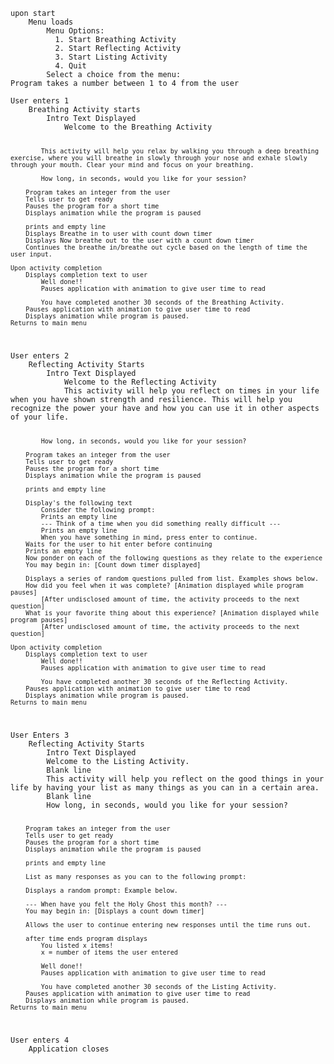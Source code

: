 <code>
upon start
    Menu loads 
        Menu Options:
          1. Start Breathing Activity
          2. Start Reflecting Activity
          3. Start Listing Activity
          4. Quit
        Select a choice from the menu: 
Program takes a number between 1 to 4 from the user
</code>

<code>
User enters 1
    Breathing Activity starts
        Intro Text Displayed
            Welcome to the Breathing Activity

            This activity will help you relax by walking you through a deep breathing exercise, where you will breathe in slowly through your nose and exhale slowly through your mouth. Clear your mind and focus on your breathing.

            How long, in seconds, would you like for your session? 
        
        Program takes an integer from the user
        Tells user to get ready
        Pauses the program for a short time
        Displays animation while the program is paused

        prints and empty line
        Displays Breathe in to user with count down timer
        Displays Now breathe out to the user with a count down timer
        Continues the breathe in/breathe out cycle based on the length of time the user input.

    Upon activity completion
        Displays completion text to user
            Well done!!
            Pauses application with animation to give user time to read

            You have completed another 30 seconds of the Breathing Activity.
        Pauses application with animation to give user time to read
        Displays animation while program is paused. 
    Returns to main menu
</code>

<code>
User enters 2
    Reflecting Activity Starts
        Intro Text Displayed
            Welcome to the Reflecting Activity
            This activity will help you reflect on times in your life when you have shown strength and resilience. This will help you recognize the power your have and how you can use it in other aspects of your life.

            How long, in seconds, would you like for your session? 

        Program takes an integer from the user
        Tells user to get ready
        Pauses the program for a short time
        Displays animation while the program is paused

        prints and empty line

        Display's the following text
            Consider the following prompt:
            Prints an empty line
            --- Think of a time when you did something really difficult ---
            Prints an empty line
            When you have something in mind, press enter to continue.
        Waits for the user to hit enter before continuing
        Prints an empty line
        Now ponder on each of the following questions as they relate to the experience
        You may begin in: [Count down timer displayed]

        Displays a series of random questions pulled from list. Examples shows below.
        How did you feel when it was complete? [Animation displayed while program pauses]
            [After undisclosed amount of time, the activity proceeds to the next question]
        What is your favorite thing about this experience? [Animation displayed while program pauses]
            [After undisclosed amount of time, the activity proceeds to the next question]

    Upon activity completion
        Displays completion text to user
            Well done!!
            Pauses application with animation to give user time to read

            You have completed another 30 seconds of the Reflecting Activity.
        Pauses application with animation to give user time to read
        Displays animation while program is paused. 
    Returns to main menu
</code>

<code>
User Enters 3
    Reflecting Activity Starts
        Intro Text Displayed
        Welcome to the Listing Activity.
        Blank line
        This activity will help you reflect on the good things in your life by having your list as many things as you can in a certain area.
        Blank line
        How long, in seconds, would you like for your session? 

        Program takes an integer from the user
        Tells user to get ready
        Pauses the program for a short time
        Displays animation while the program is paused

        prints and empty line

        List as many responses as you can to the following prompt:

        Displays a random prompt: Example below.

        --- When have you felt the Holy Ghost this month? ---
        You may begin in: [Displays a count down timer]
        
        Allows the user to continue entering new responses until the time runs out. 

        after time ends program displays
            You listed x items! 
            x = number of items the user entered

            Well done!!
            Pauses application with animation to give user time to read

            You have completed another 30 seconds of the Listing Activity.
        Pauses application with animation to give user time to read
        Displays animation while program is paused. 
    Returns to main menu
</code>

<code>
User enters 4
    Application closes
</code>